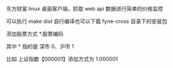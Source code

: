 东方财富 linux 桌面客户端，抓取 web api 数据进行简单的价格监控

可以执行 make dist 自行编译也可以下载 fyne-cross 目录下的安装包

添加股票方式 *.股票编码

其中 * 指的是 深市 0、沪市 1

比如 上证指数【000001】添加方式为 1.000001